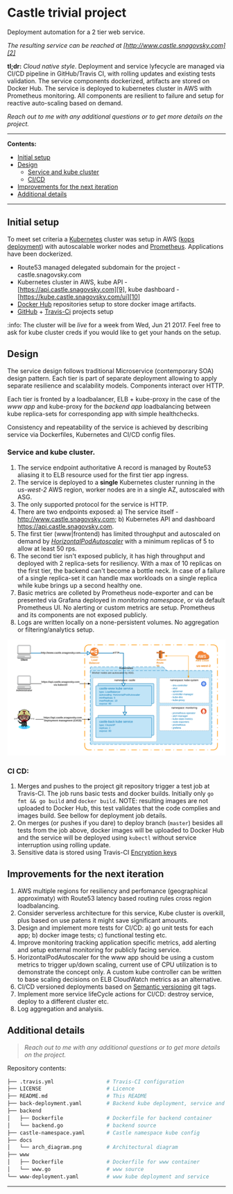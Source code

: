 # Castle trivial project

Deployment automation for a 2 tier web service.

_The resulting service can be reached at [http://www.castle.snagovsky.com][2]_

**tl;dr:** _Cloud native style_. Deployment and service lyfecycle are managed via CI/CD pipeline in GitHub/Travis CI, with rolling updates and existing tests validation. The service components dockerized, artifacts are stored on Docker Hub. The service is deployed to kubernetes cluster in AWS with Prometheus monitoring. All components are resilient to failure and setup for reactive auto-scaling based on demand.

_Reach out to me with any additional questions or to get more details on the project._

-----

**Contents:**
* [Initial setup][4]
* [Design][5]
    + [Service and kube cluster][16]
    + [CI/CD][17]
* [Improvements for the next iteration][6]
* [Additional details][15]

-----

## Initial setup

To meet set criteria a [Kubernetes][3] cluster was setup in AWS ([kops deployment][7]) with autoscalable worker nodes and [Prometheus][8]. Applications have been dockerized.

* Route53 managed delegated subdomain for the project - castle.snagovsky.com
* Kubernetes cluster in AWS, kube API - [https://api.castle.snagovsky.com][9], kube dashboard - [https://kube.castle.snagovsky.com/ui][10]
* [Docker Hub][11] repositories setup to store docker image artifacts.
* [GitHub][12] + [Travis-Ci][13] projects setup

:info: The cluster will be _live_ for a week from Wed, Jun 21 2017. Feel free to ask for kube cluster creds if you would like to get your hands on the setup.

## Design

The service design follows traditional Microservice (contemporary SOA) design pattern. Each tier is part of separate deployment allowing to apply separate resilience and scalability models. Components interact over HTTP.

Each tier is fronted by a loadbalancer, ELB + kube-proxy in the case of the _www app_ and kube-proxy for the _backend app_ loadbalancing between kube replica-sets for corresponding app with simple healthchecks.

Consistency and repeatability of the service is achieved by describing service via Dockerfiles, Kubernetes and CI/CD config files.

### Service and kube cluster.

1. The service endpoint authoritative A record is managed by Route53 aliasing it to ELB resource used for the first tier app ingress.
1. The service is deployed to a **single** Kubernetes cluster running in the _us-west-2_ AWS region, worker nodes are in a single AZ, autoscaled with ASG.
1. The only supported protocol for the service is HTTP.
1. There are two endpoints exposed: a) The service itself - http://www.castle.snagovsky.com; b) Kubernetes API and dashboard https://api.castle.snagovsky.com.
1. The first tier (www|frontend) has limited throughput and autoscaled on demand by [_HorizontalPodAutoscaler_][14] with a minimum replicas of 5 to allow at least 50 rps.
1. The second tier isn't exposed publicly, it has high throughput and deployed with 2 replica-sets for resiliency. With a max of 10 replicas on the first tier, the backend can't become a bottle neck. In case of a failure of a single replica-set it can handle max workloads on a single replica while kube brings up a second healthy one.
1. Basic metrics are colleted by Prometheus node-exporter and can be presented via Grafana deployed in _monitoring namespace_, or via default Prometheus UI. No alerting or custom metrics are setup. Prometheus and its components are not exposed publicly.
1. Logs are written locally on a none-persistent volumes. No aggregation or filtering/analytics setup.

![alt text][1]

### CI CD:

1. Merges and pushes to the project git repository trigger a test job at Travis-CI. The job runs basic tests and docker builds. Initially only `go fmt && go build` and `docker build`. NOTE: resulting images are not uploaded to Docker Hub, this test validates that the code complies and images build. See bellow for deployment job details.
1. On merges (or pushes if you dare) to deploy branch (`master`) besides all tests from the job above, docker images will be uploaded to Docker Hub and the service will be deployed using `kubectl` without service interruption using rolling update.
1. Sensitive data is stored using Travis-CI [Encryption keys][19]


## Improvements for the next iteration

1. AWS multiple regions for resiliency and perfomance (geographical approximaty) with Route53 latency based routing rules cross region loadbalancing.
1. Consider serverless architecture for this service, Kube cluster is overkill, plus based on use patens it might save significant amounts.
1. Design and implement more tests for CI/CD: a) go unit tests for each app; b) docker image tests; c) functional testing etc.
1. Improve monitoring tracking application specific metrics, add alerting and setup external monitoring for publicly facing service.
1. HorizontalPodAutoscaler for the www app should be using a custom metrics to trigger up/down scaling, current use of CPU utilization is to demonstrate the concept only. A custom kube controller can be written to base scaling decisions on ELB CloudWatch metrics as an alternative.
1. CI/CD versioned deployments based on [Semantic versioning][18] git tags.
1. Implement more service lifeCycle actions for CI/CD: destroy service, deploy to a different cluster etc.
1. Log aggregation and analysis.

## Additional details

> _Reach out to me with any additional questions or to get more details on the project._

Repository contents:

```bash
├── .travis.yml                 # Travis-CI configuration
├── LICENSE                     # Licence
├── README.md                   # This README
├── back-deployment.yaml        # Backend kube deployment, service and autoscaling
├── backend
│   ├── Dockerfile              # Dockerfile for backend container
│   └── backend.go              # backend source
├── castle-namespace.yaml       # Castle namespace kube config
├── docs
│   └── arch_diagram.png        # Architectural diagram
├── www
│   ├── Dockerfile              # Dockerfile for www container
│   └── www.go                  # www source
└── www-deployment.yaml         # www kube deployment and service
```

-----

[1]: docs/arch_diagram.png
[2]: http://www.castle.snagovsky.com
[3]: https://kubernetes.io
[4]: README.md#initial-setup
[5]: README.md#design
[6]: README.md#improvements-for-the-next-iteration
[7]: https://github.com/kubernetes/kops
[8]: https://prometheus.io
[9]: https://api.castle.snagovsky.com
[10]: https://kube.castle.snagovsky.com/ui
[11]: https://hub.docker.com/r/pahatmp/
[12]: https://githum.com/paha/castle-service
[13]: https://travis-ci.org/paha
[14]: https://kubernetes.io/docs/tasks/run-application/horizontal-pod-autoscale
[15]: README.md#additional-details
[16]: README.md#service-and-kube-cluster
[17]: README.md#ci-cd
[18]: http://semver.org
[19]: https://docs.travis-ci.com/user/encryption-keys/
